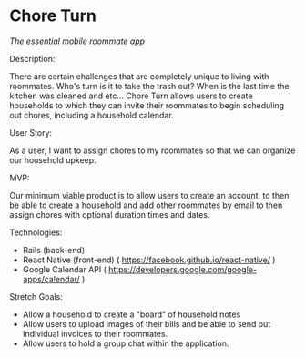 # Chore Turn
*The essential mobile roommate app*

Description: 

There are certain challenges that are completely unique to living with roommates. Who's turn is it to take the trash out? When is the last time the kitchen was cleaned and etc... Chore Turn allows users to create households to which they can invite their roommates to begin scheduling out chores, including a household calendar. 

User Story:

As a user, I want to assign chores to my roommates so that we can organize our household upkeep.

MVP: 

Our minimum viable product is to allow users to create an account, to then be able to create a household and add other roommates by email to then assign chores with optional duration times and dates. 

Technologies: 

- Rails (back-end)
- React Native (front-end) ( https://facebook.github.io/react-native/ )
- Google Calendar API ( https://developers.google.com/google-apps/calendar/ )

Stretch Goals: 

- Allow a household to create a "board" of household notes
- Allow users to upload images of their bills and be able to send out individual invoices to their roommates. 
- Allow users to hold a group chat within the application.

